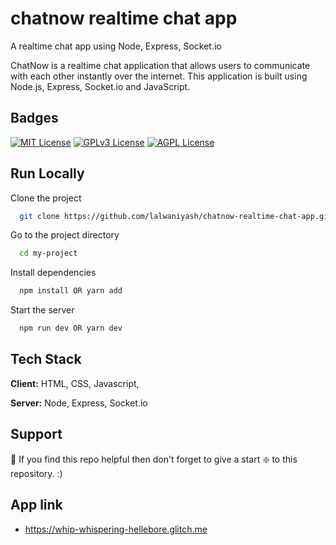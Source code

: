 
# chatnow realtime chat app

A realtime chat app using Node, Express, Socket.io

ChatNow is a realtime chat application that allows users to communicate with each other instantly over the internet. This application is built using Node.js, Express, Socket.io and JavaScript.
## Badges



[![MIT License](https://img.shields.io/badge/License-MIT-green.svg)](https://choosealicense.com/licenses/mit/)
[![GPLv3 License](https://img.shields.io/badge/License-GPL%20v3-yellow.svg)](https://opensource.org/licenses/)
[![AGPL License](https://img.shields.io/badge/license-AGPL-blue.svg)](http://www.gnu.org/licenses/agpl-3.0)


## Run Locally

Clone the project

```bash
  git clone https://github.com/lalwaniyash/chatnow-realtime-chat-app.git
```

Go to the project directory

```bash
  cd my-project
```

Install dependencies

```bash
  npm install OR yarn add
```

Start the server

```bash
  npm run dev OR yarn dev
```


## Tech Stack

**Client:** HTML, CSS, Javascript,

**Server:** Node, Express, Socket.io


## Support

🙏 If you find this repo helpful then don't forget to give a start ❇️ to this repository. :)


## App link
 - https://whip-whispering-hellebore.glitch.me
